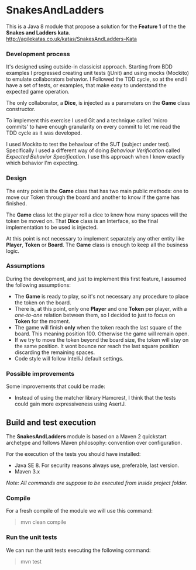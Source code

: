 # SnakesAndLadders #
This is a Java 8 module that propose a solution for the **Feature 1**
of the the **Snakes and Ladders kata**.
http://agilekatas.co.uk/katas/SnakesAndLadders-Kata

### Development process ###
It's designed using outside-in classicist approach. Starting from BDD
examples I progressed creating unit tests (jUnit) and using mocks
(Mockito) to emulate collaborators behavior. I Followed the TDD cycle,
so at the end I have a set of tests, or examples, that make easy to
understand the expected game operation.

The only collaborator, a **Dice**, is injected as a parameters on the
**Game** class constructor.

To implement this exercise I used Git and a technique called 'micro
commits' to have enough granularity on every commit to let me read the
TDD cycle as it was developed.

I used Mockito to test the behaviour of the SUT (subject under test).
Specifically I used a different way of doing _Behaviour Verification_
called _Expected Behavior Specification_. I use this approach when I
know exactly which behavior I'm expecting.

### Design ###
The entry point is the **Game** class that has two main public methods:
one to move our Token through the board and another to know if the game
has finished.

The **Game** class let the player roll a dice to know how many spaces
will the token be moved on. That **Dice** class is an Interface, so the
final implementation to be used is injected.

At this point is not necessary to implement separately any other entity
like **Player**, **Token** or **Board**. The **Game** class is enough to
keep all the business logic.

### Assumptions ###
During the development, and just to implement this first feature, I
assumed the following assumptions:

* The **Game** is ready to play, so it's not necessary any procedure to
place the token on the board.
* There is, at this point, only one **Player** and one **Token** per
player, with a _one-to-one_ relation between them, so I decided to
just to focus on **Token** for the moment.
* The game will finish **only** when the token reach the last square of
the board. This meaning position 100. Otherwise the game will remain
open.
* If we try to move the token beyond the board size, the token will
stay on the same position. It wont bounce nor reach the last square
position discarding the remaining spaces.
* Code style will follow IntelliJ default settings.

### Possible improvements ###
Some improvements that could be made:

* Instead of using the matcher library Hamcrest, I think that the tests
could gain more expressiveness using AsertJ.


## Build and test execution ##
The **SnakesAndLadders** module is based on a Maven 2 quickstart
archetype and follows Maven philosophy: convention over configuration.

For the execution of the tests you should have installed:

* Java SE 8. For security reasons always use, preferable, last version.
* Maven 3.x

_Note: All commands are suppose to be executed from inside project
folder._

### Compile ###
For a fresh compile of the module we will use this command:

> mvn clean compile


### Run the unit tests ###
We can run the unit tests executing the following command:

> mvn test
